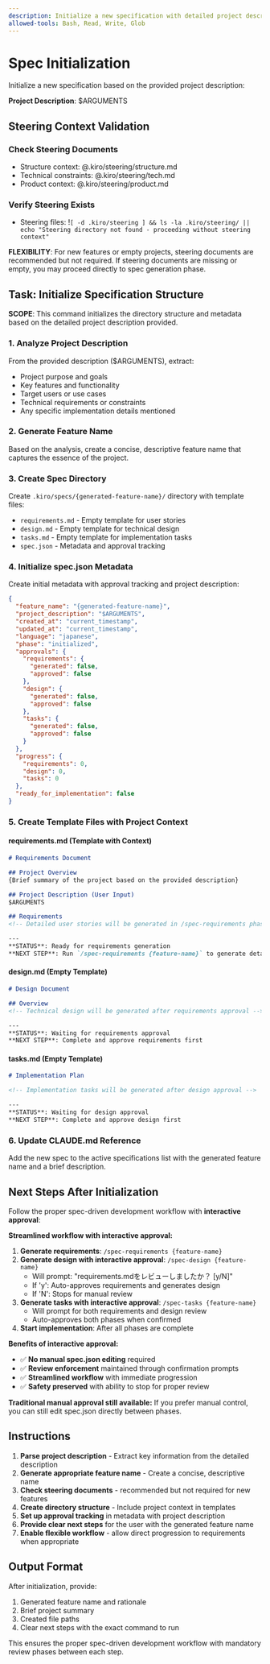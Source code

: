 ```yaml
---
description: Initialize a new specification with detailed project description and requirements
allowed-tools: Bash, Read, Write, Glob
---
```


# Spec Initialization

Initialize a new specification based on the provided project description:

**Project Description**: $ARGUMENTS

## Steering Context Validation

### Check Steering Documents
- Structure context: @.kiro/steering/structure.md
- Technical constraints: @.kiro/steering/tech.md  
- Product context: @.kiro/steering/product.md

### Verify Steering Exists
- Steering files: !`[ -d .kiro/steering ] && ls -la .kiro/steering/ || echo "Steering directory not found - proceeding without steering context"`

**FLEXIBILITY**: For new features or empty projects, steering documents are recommended but not required. If steering documents are missing or empty, you may proceed directly to spec generation phase.

## Task: Initialize Specification Structure

**SCOPE**: This command initializes the directory structure and metadata based on the detailed project description provided.

### 1. Analyze Project Description
From the provided description ($ARGUMENTS), extract:
- Project purpose and goals
- Key features and functionality
- Target users or use cases
- Technical requirements or constraints
- Any specific implementation details mentioned

### 2. Generate Feature Name
Based on the analysis, create a concise, descriptive feature name that captures the essence of the project.

### 3. Create Spec Directory
Create `.kiro/specs/{generated-feature-name}/` directory with template files:
- `requirements.md` - Empty template for user stories
- `design.md` - Empty template for technical design  
- `tasks.md` - Empty template for implementation tasks
- `spec.json` - Metadata and approval tracking

### 4. Initialize spec.json Metadata
Create initial metadata with approval tracking and project description:
```json
{
  "feature_name": "{generated-feature-name}",
  "project_description": "$ARGUMENTS",
  "created_at": "current_timestamp",
  "updated_at": "current_timestamp",
  "language": "japanese",
  "phase": "initialized",
  "approvals": {
    "requirements": {
      "generated": false,
      "approved": false
    },
    "design": {
      "generated": false,
      "approved": false
    },
    "tasks": {
      "generated": false,
      "approved": false
    }
  },
  "progress": {
    "requirements": 0,
    "design": 0,
    "tasks": 0
  },
  "ready_for_implementation": false
}
```

### 5. Create Template Files with Project Context

#### requirements.md (Template with Context)
```markdown
# Requirements Document

## Project Overview
{Brief summary of the project based on the provided description}

## Project Description (User Input)
$ARGUMENTS

## Requirements
<!-- Detailed user stories will be generated in /spec-requirements phase -->

---
**STATUS**: Ready for requirements generation
**NEXT STEP**: Run `/spec-requirements {feature-name}` to generate detailed requirements
```

#### design.md (Empty Template)
```markdown
# Design Document

## Overview
<!-- Technical design will be generated after requirements approval -->

---
**STATUS**: Waiting for requirements approval
**NEXT STEP**: Complete and approve requirements first
```

#### tasks.md (Empty Template)
```markdown
# Implementation Plan

<!-- Implementation tasks will be generated after design approval -->

---
**STATUS**: Waiting for design approval  
**NEXT STEP**: Complete and approve design first
```

### 6. Update CLAUDE.md Reference
Add the new spec to the active specifications list with the generated feature name and a brief description.

## Next Steps After Initialization

Follow the proper spec-driven development workflow with **interactive approval**:

**Streamlined workflow with interactive approval:**
1. **Generate requirements**: `/spec-requirements {feature-name}`
2. **Generate design with interactive approval**: `/spec-design {feature-name}`
   - Will prompt: "requirements.mdをレビューしましたか？ [y/N]"
   - If 'y': Auto-approves requirements and generates design
   - If 'N': Stops for manual review
3. **Generate tasks with interactive approval**: `/spec-tasks {feature-name}`
   - Will prompt for both requirements and design review
   - Auto-approves both phases when confirmed
4. **Start implementation**: After all phases are complete

**Benefits of interactive approval:**
- ✅ **No manual spec.json editing** required
- ✅ **Review enforcement** maintained through confirmation prompts
- ✅ **Streamlined workflow** with immediate progression
- ✅ **Safety preserved** with ability to stop for proper review

**Traditional manual approval still available:**
If you prefer manual control, you can still edit spec.json directly between phases.

## Instructions

1. **Parse project description** - Extract key information from the detailed description
2. **Generate appropriate feature name** - Create a concise, descriptive name
3. **Check steering documents** - recommended but not required for new features
4. **Create directory structure** - Include project context in templates
5. **Set up approval tracking** in metadata with project description
6. **Provide clear next steps** for the user with the generated feature name
7. **Enable flexible workflow** - allow direct progression to requirements when appropriate

## Output Format

After initialization, provide:
1. Generated feature name and rationale
2. Brief project summary
3. Created file paths
4. Clear next steps with the exact command to run

This ensures the proper spec-driven development workflow with mandatory review phases between each step.
